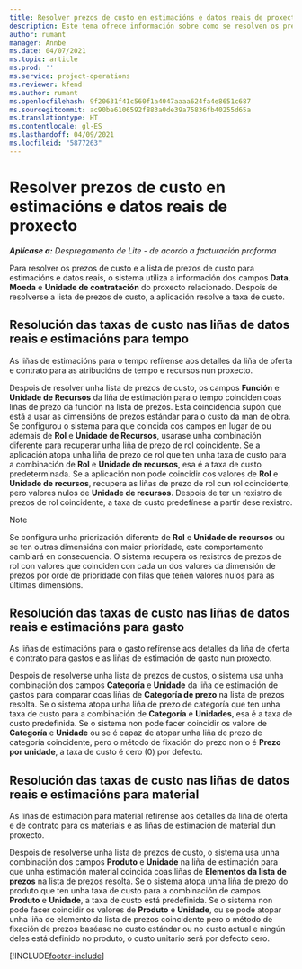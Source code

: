 ```yaml
---
title: Resolver prezos de custo en estimacións e datos reais de proxecto
description: Este tema ofrece información sobre como se resolven os prezos de custo das estimacións e dos datos reais do proxecto.
author: rumant
manager: Annbe
ms.date: 04/07/2021
ms.topic: article
ms.prod: ''
ms.service: project-operations
ms.reviewer: kfend
ms.author: rumant
ms.openlocfilehash: 9f20631f41c560f1a4047aaaa624fa4e8651c687
ms.sourcegitcommit: ac90be6106592f883a0de39a75836fb40255d65a
ms.translationtype: HT
ms.contentlocale: gl-ES
ms.lasthandoff: 04/09/2021
ms.locfileid: "5877263"
---
```

# <a name="resolve-cost-prices-on-project-estimates-and-actuals"></a>Resolver prezos de custo en estimacións e datos reais de proxecto 

_**Aplícase a:** Despregamento de Lite - de acordo a facturación proforma_

Para resolver os prezos de custo e a lista de prezos de custo para estimacións e datos reais, o sistema utiliza a información dos campos **Data**, **Moeda** e **Unidade de contratación** do proxecto relacionado. Despois de resolverse a lista de prezos de custo, a aplicación resolve a taxa de custo.

## <a name="resolving-cost-rates-on-actual-and-estimate-lines-for-time"></a>Resolución das taxas de custo nas liñas de datos reais e estimacións para tempo

As liñas de estimacións para o tempo refírense aos detalles da liña de oferta e contrato para as atribucións de tempo e recursos nun proxecto.

Despois de resolver unha lista de prezos de custo, os campos **Función** e **Unidade de Recursos** da liña de estimación para o tempo coinciden coas liñas de prezo da función na lista de prezos. Esta coincidencia supón que está a usar as dimensións de prezos estándar para o custo da man de obra. Se configurou o sistema para que coincida cos campos en lugar de ou ademais de **Rol** e **Unidade de Recursos**, usarase unha combinación diferente para recuperar unha liña de prezo de rol coincidente. Se a aplicación atopa unha liña de prezo de rol que ten unha taxa de custo para a combinación de **Rol** e **Unidade de recursos**, esa é a taxa de custo predeterminada. Se a aplicación non pode coincidir cos valores de **Rol** e **Unidade de recursos**, recupera as liñas de prezo de rol cun rol coincidente, pero valores nulos de **Unidade de recursos**. Despois de ter un rexistro de prezos de rol coincidente, a taxa de custo predefínese a partir dese rexistro. 

> [!NOTE]
> Se configura unha priorización diferente de **Rol** e **Unidade de recursos** ou se ten outras dimensións con maior prioridade, este comportamento cambiará en consecuencia. O sistema recupera os rexistros de prezos de rol con valores que coinciden con cada un dos valores da dimensión de prezos por orde de prioridade con filas que teñen valores nulos para as últimas dimensións.

## <a name="resolving-cost-rates-on-actual-and-estimate-lines-for-expense"></a>Resolución das taxas de custo nas liñas de datos reais e estimacións para gasto

As liñas de estimacións para o gasto refírense aos detalles da liña de oferta e contrato para gastos e as liñas de estimación de gasto nun proxecto.

Despois de resolverse unha lista de prezos de custos, o sistema usa unha combinación dos campos **Categoría** e **Unidade** da liña de estimación de gastos para comparar coas liñas de **Categoría de prezo** na lista de prezos resolta. Se o sistema atopa unha liña de prezo de categoría que ten unha taxa de custo para a combinación de **Categoría** e **Unidades**, esa é a taxa de custo predefinida. Se o sistema non pode facer coincidir os valore de **Categoría** e **Unidade** ou se é capaz de atopar unha liña de prezo de categoría coincidente, pero o método de fixación do prezo non o é **Prezo por unidade**, a taxa de custo é cero (0) por defecto.

## <a name="resolving-cost-rates-on-actual-and-estimate-lines-for-material"></a>Resolución das taxas de custo nas liñas de datos reais e estimacións para material

As liñas de estimación para material refírense aos detalles da liña de oferta e de contrato para os materiais e as liñas de estimación de material dun proxecto.

Despois de resolverse unha lista de prezos de custo, o sistema usa unha combinación dos campos **Produto** e **Unidade** na liña de estimación para que unha estimación material coincida coas liñas de **Elementos da lista de prezos** na lista de prezos resolta. Se o sistema atopa unha liña de prezo do produto que ten unha taxa de custo para a combinación de campos **Produto** e **Unidade**, a taxa de custo está predefinida. Se o sistema non pode facer coincidir os valores de **Produto** e **Unidade**, ou se pode atopar unha liña de elemento da lista de prezos coincidente pero o método de fixación de prezos baséase no custo estándar ou no custo actual e ningún deles está definido no produto, o custo unitario será por defecto cero.


[!INCLUDE[footer-include](../../includes/footer-banner.md)]
